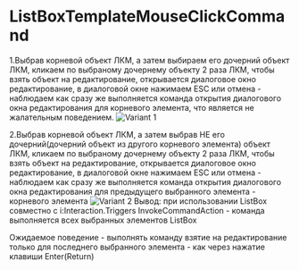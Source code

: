# ListBoxTemplateMouseClickCommand
1.Выбрав корневой объект ЛКМ, а затем выбираем его дочерний объект ЛКМ, кликаем по выбраному дочернему объекту 2 раза ЛКМ, чтобы взять объект на редактирование, открывается диалоговое окно редактирование, в диалоговой окне нажимаем ESC или отмена - наблюдаем как сразу же выполняется команда открытия диалогового окна редактирования для корневого элемента, что является не жалательным поведением. 
![Variant 1](https://user-images.githubusercontent.com/51095170/131520179-1d0f6a7a-f4cf-471c-90e2-c77e39c5fe7b.gif)

2.Выбрав корневой объект ЛКМ, а затем выбрав НЕ его дочерний(дочерний объект из другого корневого элемента) объект ЛКМ, кликаем по выбраному дочернему объекту 2 раза ЛКМ, чтобы взять объект на редактирование, открывается диалоговое окно редактирование, в диалоговой окне нажимаем ESC или отмена - наблюдаем как сразу же выполняется команда открытия диалогового окна редактирования для предыдущего выбранного элемента - корневого элемента
![Variant 2](https://user-images.githubusercontent.com/51095170/131520184-9830baec-3a3e-4b65-bd29-19162ab13d70.gif)
Вывод: при использовании ListBox совместно с i:Interaction.Triggers InvokeCommandAction - команда выполняется всех выбранных элементов ListBox

Ожидаемое поведение - выполнять команду взятие на редактирование только для последнего выбранного элемента - как через нажатие клавиши Enter(Return)
